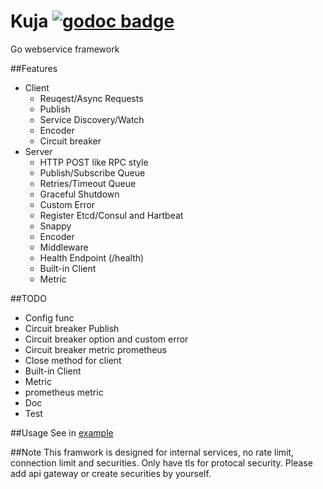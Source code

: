 Kuja [![godoc badge](http://godoc.org/github.com/plimble/kuja?status.png)](http://godoc.org/github.com/plimble/kuja)
========

Go webservice framework

##Features
- Client
    - Reuqest/Async Requests
    - Publish
    - Service Discovery/Watch
    - Encoder
    - Circuit breaker
- Server
    - HTTP POST like RPC style
    - Publish/Subscribe Queue
    - Retries/Timeout Queue
    - Graceful Shutdown
    - Custom Error
    - Register Etcd/Consul and Hartbeat
    - Snappy
    - Encoder
    - Middleware
    - Health Endpoint (/health)
    - Built-in Client
    - Metric

##TODO
- Config func
- Circuit breaker Publish
- Circuit breaker option and custom error
- Circuit breaker metric prometheus
- Close method for client
- Built-in Client
- Metric
- prometheus metric
- Doc
- Test

##Usage
See in [example](https://github.com/plimble/kuja/tree/master/example)

##Note
This framwork is designed for internal services, no rate limit, connection limit and securities.
Only have tls for protocal security. Please add api gateway or create securities by yourself.


